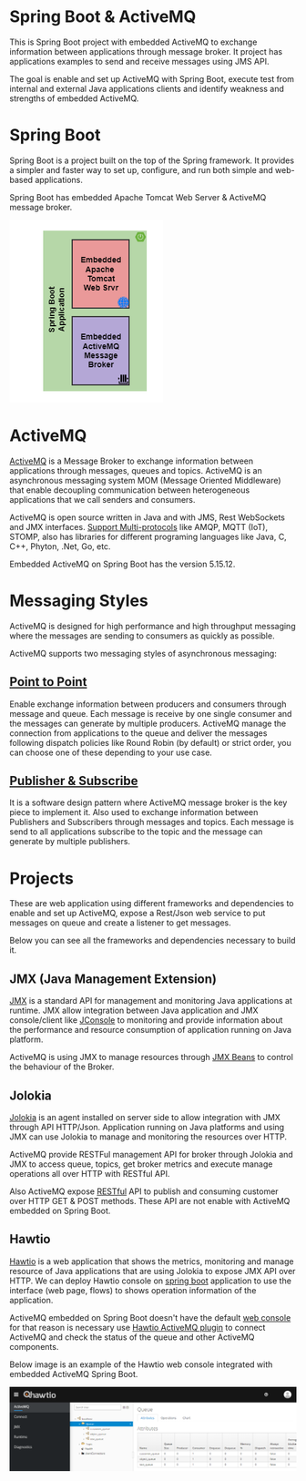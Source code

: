 # Spring Boot & ActiveMQ

This is Spring Boot project with embedded ActiveMQ to exchange information between applications 
through message broker. It project has applications examples to send and receive messages using 
JMS API.

The goal is enable and set up ActiveMQ with Spring Boot, execute test from internal and external 
Java applications clients and identify weakness and strengths of embedded ActiveMQ.

# Spring Boot

Spring Boot is a project built on the top of the Spring framework. It provides a simpler and faster 
way to set up, configure, and run both simple and web-based applications.

Spring Boot has embedded Apache Tomcat Web Server & ActiveMQ message broker.

![Screenshot](https://github.com/JoseLuisSR/springboot-activemq/blob/master/doc/img/Spring-Boot-ActiveMQ-FV.png?raw=true)

# ActiveMQ

[ActiveMQ](https://activemq.apache.org/) is a Message Broker to exchange information between applications 
through messages, queues and topics. ActiveMQ is an asynchronous messaging system MOM 
(Message Oriented Middleware) that enable decoupling communication between heterogeneous 
applications that we call senders and consumers.

ActiveMQ is open source written in Java and with JMS, Rest WebSockets and JMX interfaces. 
[Support Multi-protocols](https://activemq.apache.org/cross-language-clients) like AMQP, 
MQTT (IoT), STOMP, also has libraries for different programing languages like Java, C, C++, 
Phyton, .Net, Go, etc.

Embedded ActiveMQ on Spring Boot has the version 5.15.12.

# Messaging Styles

ActiveMQ is designed for high performance and high throughput messaging where the messages 
are sending to consumers as quickly as possible.

ActiveMQ supports two messaging styles of asynchronous messaging:

## [Point to Point](https://github.com/JoseLuisSR/springboot-activemq/tree/master/point-to-point)

Enable exchange information between producers and consumers through message and queue. 
Each message is receive by one single consumer and the messages can generate by multiple 
producers. ActiveMQ manage the connection from applications to the queue and deliver the 
messages following dispatch policies like Round Robin (by default) or strict order, 
you can choose one of these depending to your use case.

## [Publisher & Subscribe](https://github.com/JoseLuisSR/springboot-activemq/tree/master/publish-and-subscribe) 

It is a software design pattern where ActiveMQ message broker is the key piece to implement it.
Also used to exchange information between Publishers and Subscribers through messages and 
topics. Each message is send to all applications subscribe to the topic and the message can 
generate by multiple publishers.

# Projects

These are web application using different frameworks and dependencies to enable and set up ActiveMQ, 
expose a Rest/Json web service to put messages on queue and create a listener to get messages.

Below you can see all the frameworks and dependencies necessary to build it.

## JMX (Java Management Extension)

[JMX](https://openjdk.java.net/groups/jmx/) is a standard API for management and monitoring Java applications at runtime. JMX allow integration between Java application 
and JMX console/client like [JConsole](https://docs.oracle.com/javase/7/docs/technotes/guides/management/jconsole.html) to monitoring and 
provide information about the performance and resource consumption of application running on Java platform.

ActiveMQ is using JMX to manage resources through [JMX Beans](https://activemq.apache.org/jmx) to control the behaviour of the Broker.

## Jolokia

[Jolokia](https://jolokia.org/index.html) is an agent installed on server side to allow integration with JMX through API HTTP/Json. Application running on Java platforms and using JMX can use Jolokia 
to manage and monitoring the resources over HTTP.

ActiveMQ provide RESTFul management API for broker through Jolokia and JMX to access queue, topics, get broker metrics and execute manage operations all over HTTP with RESTful API.

Also ActiveMQ expose [RESTful](https://activemq.apache.org/rest) API to publish and consuming customer over HTTP GET & POST methods. These API are not enable with ActiveMQ embedded on Spring Boot.

## Hawtio

[Hawtio](https://hawt.io/) is a web application that shows the metrics, monitoring and manage resource of Java applications that are using Jolokia to expose JMX API over HTTP. We can deploy Hawtio console
on [spring boot](https://hawt.io/docs/get-started/#running-a-spring-boot-app) application to use the interface (web page, flows) to shows operation information of the application. 

ActiveMQ embedded on Spring Boot doesn't have the default [web console](https://activemq.apache.org/web-console) for that reason is necessary use [Hawtio ActiveMQ plugin](https://hawt.io/docs/plugins/) 
to connect ActiveMQ and check the status of the queue and other ActiveMQ components.

Below image is an example of the Hawtio web console integrated with embedded ActiveMQ Spring Boot.

![Screenshot](https://github.com/JoseLuisSR/springboot-activemq/blob/master/doc/img/Qhawtio-queues.png?raw=true)
